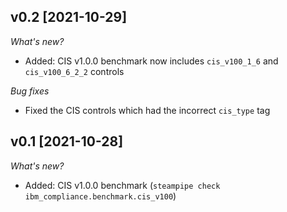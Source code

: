 ## v0.2 [2021-10-29]

_What's new?_

- Added: CIS v1.0.0 benchmark now includes `cis_v100_1_6` and `cis_v100_6_2_2` controls

_Bug fixes_

- Fixed the CIS controls which had the incorrect `cis_type` tag

## v0.1 [2021-10-28]

_What's new?_

- Added: CIS v1.0.0 benchmark (`steampipe check ibm_compliance.benchmark.cis_v100`)